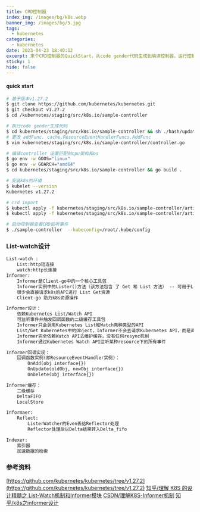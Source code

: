 ```yaml
---
title: CRD控制器
index_img: /images/bg/k8s.webp
banner_img: /images/bg/5.jpg
tags:
  - kubernetes
categories:
  - kubernetes
date: 2023-04-23 18:40:12
excerpt: 来个CRD控制器的QuickStart，从code gender代码生成到编译控制器，运行控制器查看监听事件，以及informer设计
sticky: 1
hide: false
---
```


#### quick start

``` bash
# 基于版本v1.27.2
$ git clone https://github.com/kubernetes/kubernetes.git
$ git checkout v1.27.2
$ cd /kubernetes/staging/src/k8s.io/sample-controller
```

``` bash
# 执行code gender生成代码
$ cd kubernetes/staging/src/k8s.io/sample-controller && sh ./hash/update-codegen.sh
# 更改 addFunc. cache.ResourceEventHandlerFuncs.AddFunc
$ vim kubernetes/staging/src/k8s.io/sample-controller/controller.go
```

``` bash 
# 编译controller 设置匹配的cpu架构和os
$ go env -w GOOS="linux"
$ go env -w GOARCH="amd64"
$ cd kubernetes/staging/src/k8s.io/sample-controller && go build .
```

``` bash
# 安装k8s的环境
$ kubelet --version
Kubernetes v1.27.2
```

``` bash
# crd import
$ kubectl apply -f kubernetes/staging/src/k8s.io/sample-controller/artifacts/examples/crd.yaml
$ kubectl apply -f kubernetes/staging/src/k8s.io/sample-controller/artifacts/examples/example-foo.yaml
```

``` bash
# 启动控制器查看CRD监听事件
$ ./sample-controller  --kubeconfig=/root/.kube/config
```

### List-watch设计

``` txt
List-watch :
    List:http短连接
    watch:http长连接
Informer:
    Informer是Client-go中的一个核心工具包
    Informer实例中的Lister()方法（该方法包含 了 Get 和 List 方法） -- 可用于List/Get Kubernetes中的Object
    很少会直接请求k8s的API进行 List Get资源
    Client-go 助力k8s资源操作

Informer设计：
    依赖Kubernetes List/Watch API
    可监听事件并触发回调函数的二级缓存工具包
    Informer只会调用Kubernetes List和Watch两种类型的API
    List/Get Kubernetes中的Object，Informer不会去请求Kubernetes API，而是直接查找缓存在本地内存中的数据，减少调用
    Informer完全依赖Watch API去维护缓存，没有任何resync机制
    Informer通过Kubernetes Watch API监听某种resource下的所有事件

Informer回调实现：
    回调函数实例(即ResourceEventHandler实例)：
        OnAdd(obj interface{})
        OnUpdate(oldObj, newObj interface{}) 
        OnDelete(obj interface{})

Informer缓存：
    二级缓存
    DeltaFIFO
    LocalStore

Informaer:
    Reflect:
        ListerWatcher的Even丢给Reflector处理
        Reflector处理后以Delta结果转入Delta_fifo

Indexer:
    索引器
    加速数据的检索
```

### 参考资料

[https://github.com/kubernetes/kubernetes/tree/v1.27.2](https://github.com/kubernetes/kubernetes/tree/v1.27.2)
[知乎/理解 K8S 的设计精髓之 List-Watch机制和Informer模块](https://zhuanlan.zhihu.com/p/59660536)
[CSDN/理解K8S-Informer机制](https://blog.csdn.net/ChrisYoung95/article/details/111598273)
[知乎/k8s之informer设计](https://zhuanlan.zhihu.com/p/416371779)